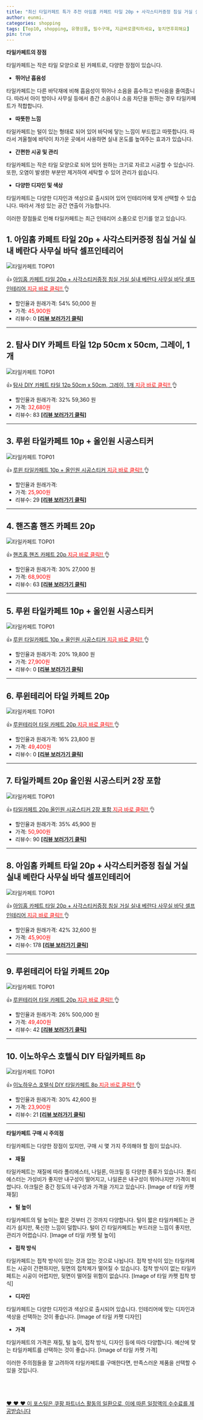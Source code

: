 ```yaml
---
title: "최신 타일카페트 특가 추천 아임홈 카페트 타일 20p + 사각스티커증정 침실 거실 실내 베란다 사무실 바닥 셀프인테리어 비교 장점"
author: eunmi.
categories: shopping
tags: [Top10, shopping, 유행상품, 필수구매, 지금바로클릭하세요, 놓치면후회해요]
pin: true
---
```

**타일카페트의 장점**

타일카페트는 작은 타일 모양으로 된 카페트로, 다양한 장점이 있습니다.

* **뛰어난 흡음성**

타일카페트는 다른 바닥재에 비해 흡음성이 뛰어나 소음을 흡수하고 반사음을 줄여줍니다. 따라서 아이 방이나 사무실 등에서 층간 소음이나 소음 차단을 원하는 경우 타일카페트가 적합합니다.

* **따뜻한 느낌**

타일카페트는 털이 있는 형태로 되어 있어 바닥에 닿는 느낌이 부드럽고 따뜻합니다. 따라서 겨울철에 바닥이 차가운 곳에서 사용하면 실내 온도를 높여주는 효과가 있습니다.

* **간편한 시공 및 관리**

타일카페트는 작은 타일 모양으로 되어 있어 원하는 크기로 자르고 시공할 수 있습니다. 또한, 오염이 발생한 부분만 제거하여 세탁할 수 있어 관리가 쉽습니다.

* **다양한 디자인 및 색상**

타일카페트는 다양한 디자인과 색상으로 출시되어 있어 인테리어에 맞게 선택할 수 있습니다. 따라서 개성 있는 공간 연출이 가능합니다.

이러한 장점들로 인해 타일카페트는 최근 인테리어 소품으로 인기를 얻고 있습니다.

   

## 1. 아임홈 카페트 타일 20p + 사각스티커증정 침실 거실 실내 베란다 사무실 바닥 셀프인테리어

![타일카페트 TOP01](https://thumbnail10.coupangcdn.com/thumbnails/remote/230x230ex/image/vendor_inventory/1fa4/768a18fd99fa30a74a56574168e5eb9987a3a4ab977ad693ece06677427c.jpg)


👍 [아임홈 카페트 타일 20p + 사각스티커증정 침실 거실 실내 베란다 사무실 바닥 셀프인테리어 <font color=red> 지금 바로 클릭!! </font> ](https://link.coupang.com/re/AFFSDP?lptag=AF3617701&subid=GithubCoopas&pageKey=7345707421&traceid=V0-153&itemId=18890772526&vendorItemId=86018673687) 👌 


- 할인율과 원래가격: 54%  50,000   원
- 가격: <span style='color:red'>45,900원</span>
- 리뷰수: 0  [**[리뷰 보러가기 클릭]**](https://link.coupang.com/re/AFFSDP?lptag=AF3617701&subid=GithubCoopas&pageKey=7345707421&traceid=V0-153&itemId=18890772526&vendorItemId=86018673687)

---


   

## 2. 탐사 DIY 카페트 타일 12p 50cm x 50cm, 그레이, 1개

![타일카페트 TOP01](https://thumbnail9.coupangcdn.com/thumbnails/remote/230x230ex/image/retail/images/5721125307940570-2546db19-98bc-4e7e-97d8-7a8ececbdc61.jpg)


👍 [탐사 DIY 카페트 타일 12p 50cm x 50cm, 그레이, 1개 <font color=red> 지금 바로 클릭!! </font> ](https://link.coupang.com/re/AFFSDP?lptag=AF3617701&subid=GithubCoopas&pageKey=6262097378&traceid=V0-153&itemId=12756359683&vendorItemId=80022611781) 👌 


- 할인율과 원래가격: 32%  59,360   원
- 가격: <span style='color:red'>32,680원</span>
- 리뷰수: 83  [**[리뷰 보러가기 클릭]**](https://link.coupang.com/re/AFFSDP?lptag=AF3617701&subid=GithubCoopas&pageKey=6262097378&traceid=V0-153&itemId=12756359683&vendorItemId=80022611781)

---


   

## 3. 루윈 타일카페트 10p + 올인원 시공스티커

![타일카페트 TOP01](https://thumbnail8.coupangcdn.com/thumbnails/remote/230x230ex/image/rs_quotation_api/jqifl6el/b5a5ff52c274457c8ddf31efb0adb133.jpg)


👍 [루윈 타일카페트 10p + 올인원 시공스티커 <font color=red> 지금 바로 클릭!! </font> ](https://link.coupang.com/re/AFFSDP?lptag=AF3617701&subid=GithubCoopas&pageKey=7427013548&traceid=V0-153&itemId=19281051372&vendorItemId=86396041349) 👌 


- 할인율과 원래가격: 
- 가격: <span style='color:red'>25,900원</span>
- 리뷰수: 29  [**[리뷰 보러가기 클릭]**](https://link.coupang.com/re/AFFSDP?lptag=AF3617701&subid=GithubCoopas&pageKey=7427013548&traceid=V0-153&itemId=19281051372&vendorItemId=86396041349)

---


   

## 4. 핸즈홈 핸즈 카페트 20p

![타일카페트 TOP01](https://thumbnail7.coupangcdn.com/thumbnails/remote/230x230ex/image/vendor_inventory/0bb2/f718eb1d93b2417c370fdb0ff03c98c40e5d77b223135515b888f4534bd9.jpeg)


👍 [핸즈홈 핸즈 카페트 20p <font color=red> 지금 바로 클릭!! </font> ](https://link.coupang.com/re/AFFSDP?lptag=AF3617701&subid=GithubCoopas&pageKey=1232087278&traceid=V0-153&itemId=2225863448&vendorItemId=85007206786) 👌 


- 할인율과 원래가격: 30%  27,000   원
- 가격: <span style='color:red'>68,900원</span>
- 리뷰수: 63  [**[리뷰 보러가기 클릭]**](https://link.coupang.com/re/AFFSDP?lptag=AF3617701&subid=GithubCoopas&pageKey=1232087278&traceid=V0-153&itemId=2225863448&vendorItemId=85007206786)

---


   

## 5. 루윈 타일카페트 10p + 올인원 시공스티커

![타일카페트 TOP01](https://thumbnail10.coupangcdn.com/thumbnails/remote/230x230ex/image/rs_quotation_api/bvsgjz9h/e7d06b41be8f40dba1adda9d2381554c.jpg)


👍 [루윈 타일카페트 10p + 올인원 시공스티커 <font color=red> 지금 바로 클릭!! </font> ](https://link.coupang.com/re/AFFSDP?lptag=AF3617701&subid=GithubCoopas&pageKey=7427013548&traceid=V0-153&itemId=19281051382&vendorItemId=86396041371) 👌 


- 할인율과 원래가격: 20%  19,800   원
- 가격: <span style='color:red'>27,900원</span>
- 리뷰수: 0  [**[리뷰 보러가기 클릭]**](https://link.coupang.com/re/AFFSDP?lptag=AF3617701&subid=GithubCoopas&pageKey=7427013548&traceid=V0-153&itemId=19281051382&vendorItemId=86396041371)

---


   

## 6. 루윈테리어 타일 카페트 20p

![타일카페트 TOP01](https://thumbnail6.coupangcdn.com/thumbnails/remote/230x230ex/image/rs_quotation_api/zwoqhedx/05d3456f07b540bcb00c92b6feae923f.jpg)


👍 [루윈테리어 타일 카페트 20p <font color=red> 지금 바로 클릭!! </font> ](https://link.coupang.com/re/AFFSDP?lptag=AF3617701&subid=GithubCoopas&pageKey=6875070434&traceid=V0-153&itemId=19770171292&vendorItemId=86873277628) 👌 


- 할인율과 원래가격: 16%  23,800   원
- 가격: <span style='color:red'>49,400원</span>
- 리뷰수: 0  [**[리뷰 보러가기 클릭]**](https://link.coupang.com/re/AFFSDP?lptag=AF3617701&subid=GithubCoopas&pageKey=6875070434&traceid=V0-153&itemId=19770171292&vendorItemId=86873277628)

---


   

## 7. 타일카페트 20p 올인원 시공스티커 2장 포함

![타일카페트 TOP01](https://thumbnail9.coupangcdn.com/thumbnails/remote/230x230ex/image/vendor_inventory/7302/51bab514e303b5497138cce1ffd86b1a32c8fc0d3466d01ab1803d516567.jpg)


👍 [타일카페트 20p 올인원 시공스티커 2장 포함 <font color=red> 지금 바로 클릭!! </font> ](https://link.coupang.com/re/AFFSDP?lptag=AF3617701&subid=GithubCoopas&pageKey=7337776132&traceid=V0-153&itemId=18852583663&vendorItemId=85971609728) 👌 


- 할인율과 원래가격: 35%  45,900   원
- 가격: <span style='color:red'>50,900원</span>
- 리뷰수: 90  [**[리뷰 보러가기 클릭]**](https://link.coupang.com/re/AFFSDP?lptag=AF3617701&subid=GithubCoopas&pageKey=7337776132&traceid=V0-153&itemId=18852583663&vendorItemId=85971609728)

---


   

## 8. 아임홈 카페트 타일 20p + 사각스티커증정 침실 거실 실내 베란다 사무실 바닥 셀프인테리어

![타일카페트 TOP01](https://thumbnail10.coupangcdn.com/thumbnails/remote/230x230ex/image/vendor_inventory/1fa4/768a18fd99fa30a74a56574168e5eb9987a3a4ab977ad693ece06677427c.jpg)


👍 [아임홈 카페트 타일 20p + 사각스티커증정 침실 거실 실내 베란다 사무실 바닥 셀프인테리어 <font color=red> 지금 바로 클릭!! </font> ](https://link.coupang.com/re/AFFSDP?lptag=AF3617701&subid=GithubCoopas&pageKey=7345707421&traceid=V0-153&itemId=18890772526&vendorItemId=86018673687) 👌 


- 할인율과 원래가격: 42%  32,600   원
- 가격: <span style='color:red'>45,900원</span>
- 리뷰수: 178  [**[리뷰 보러가기 클릭]**](https://link.coupang.com/re/AFFSDP?lptag=AF3617701&subid=GithubCoopas&pageKey=7345707421&traceid=V0-153&itemId=18890772526&vendorItemId=86018673687)

---


   

## 9. 루윈테리어 타일 카페트 20p

![타일카페트 TOP01](https://thumbnail9.coupangcdn.com/thumbnails/remote/230x230ex/image/retail/images/1311709775392228-227928d8-0e10-42fd-b871-9e28c5b4cbf5.jpg)


👍 [루윈테리어 타일 카페트 20p <font color=red> 지금 바로 클릭!! </font> ](https://link.coupang.com/re/AFFSDP?lptag=AF3617701&subid=GithubCoopas&pageKey=6875070434&traceid=V0-153&itemId=16459520203&vendorItemId=85424253624) 👌 


- 할인율과 원래가격: 26%  500,000   원
- 가격: <span style='color:red'>49,400원</span>
- 리뷰수: 42  [**[리뷰 보러가기 클릭]**](https://link.coupang.com/re/AFFSDP?lptag=AF3617701&subid=GithubCoopas&pageKey=6875070434&traceid=V0-153&itemId=16459520203&vendorItemId=85424253624)

---


   

## 10. 이노하우스 호텔식 DIY 타일카페트 8p

![타일카페트 TOP01](https://thumbnail9.coupangcdn.com/thumbnails/remote/230x230ex/image/retail/images/5477582131782163-2d47bd59-25a8-43ab-8285-e856c390645d.jpg)


👍 [이노하우스 호텔식 DIY 타일카페트 8p <font color=red> 지금 바로 클릭!! </font> ](https://link.coupang.com/re/AFFSDP?lptag=AF3617701&subid=GithubCoopas&pageKey=6259764895&traceid=V0-153&itemId=12738692958&vendorItemId=80005104525) 👌 


- 할인율과 원래가격: 30%  42,600   원
- 가격: <span style='color:red'>23,900원</span>
- 리뷰수: 21  [**[리뷰 보러가기 클릭]**](https://link.coupang.com/re/AFFSDP?lptag=AF3617701&subid=GithubCoopas&pageKey=6259764895&traceid=V0-153&itemId=12738692958&vendorItemId=80005104525)

---
**타일카페트 구매 시 주의점**

타일카페트는 다양한 장점이 있지만, 구매 시 몇 가지 주의해야 할 점이 있습니다.

* **재질**

타일카페트는 재질에 따라 폴리에스터, 나일론, 아크릴 등 다양한 종류가 있습니다. 폴리에스터는 가성비가 좋지만 내구성이 떨어지고, 나일론은 내구성이 뛰어나지만 가격이 비쌉니다. 아크릴은 중간 정도의 내구성과 가격을 가지고 있습니다.
[Image of 타일 카펫 재질]

* **털 높이**

타일카페트의 털 높이는 짧은 것부터 긴 것까지 다양합니다. 털이 짧은 타일카페트는 관리가 쉽지만, 푹신한 느낌이 덜합니다. 털이 긴 타일카페트는 부드러운 느낌이 좋지만, 관리가 어렵습니다.
[Image of 타일 카펫 털 높이]

* **접착 방식**

타일카페트는 접착 방식이 있는 것과 없는 것으로 나뉩니다. 접착 방식이 있는 타일카페트는 시공이 간편하지만, 뒷면의 접착제가 떨어질 수 있습니다. 접착 방식이 없는 타일카페트는 시공이 어렵지만, 뒷면이 떨어질 위험이 없습니다.
[Image of 타일 카펫 접착 방식]

* **디자인**

타일카페트는 다양한 디자인과 색상으로 출시되어 있습니다. 인테리어에 맞는 디자인과 색상을 선택하는 것이 좋습니다.
[Image of 타일 카펫 디자인]

* **가격**

타일카페트의 가격은 재질, 털 높이, 접착 방식, 디자인 등에 따라 다양합니다. 예산에 맞는 타일카페트를 선택하는 것이 좋습니다.
[Image of 타일 카펫 가격]

이러한 주의점들을 잘 고려하여 타일카페트를 구매한다면, 만족스러운 제품을 선택할 수 있을 것입니다.<br><br><br><br><br> [ ❤ ❤ ❤ 이 포스팅은 쿠팡 파트너스 활동의 일환으로, 이에 따른 일정액의 수수료를 제공받습니다](https://link.coupang.com/a/bcEFyh)